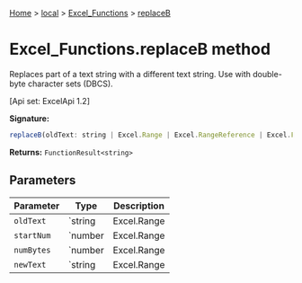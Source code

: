 [Home](./index) &gt; [local](local.md) &gt; [Excel\_Functions](local.excel_functions.md) &gt; [replaceB](local.excel_functions.replaceb.md)

# Excel\_Functions.replaceB method

Replaces part of a text string with a different text string. Use with double-byte character sets (DBCS). 

 \[Api set: ExcelApi 1.2\]

**Signature:**
```javascript
replaceB(oldText: string | Excel.Range | Excel.RangeReference | Excel.FunctionResult<any>, startNum: number | Excel.Range | Excel.RangeReference | Excel.FunctionResult<any>, numBytes: number | Excel.Range | Excel.RangeReference | Excel.FunctionResult<any>, newText: string | Excel.Range | Excel.RangeReference | Excel.FunctionResult<any>): FunctionResult<string>;
```
**Returns:** `FunctionResult<string>`

## Parameters

|  Parameter | Type | Description |
|  --- | --- | --- |
|  `oldText` | `string | Excel.Range | Excel.RangeReference | Excel.FunctionResult<any>` |  |
|  `startNum` | `number | Excel.Range | Excel.RangeReference | Excel.FunctionResult<any>` |  |
|  `numBytes` | `number | Excel.Range | Excel.RangeReference | Excel.FunctionResult<any>` |  |
|  `newText` | `string | Excel.Range | Excel.RangeReference | Excel.FunctionResult<any>` |  |

